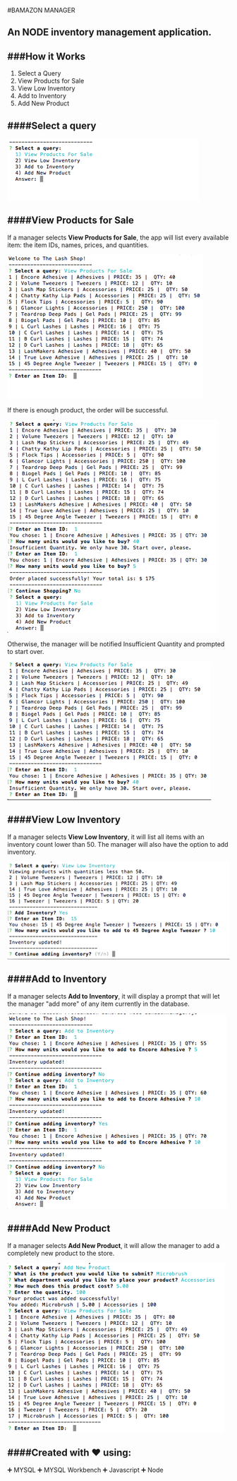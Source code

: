 #BAMAZON MANAGER 
## An NODE inventory management application.

###How it Works
----------------
1. Select a Query
2. View Products for Sale
3. View Low Inventory
4. Add to Inventory
5. Add New Product

####Select a query
-------------------

![alt text](images/SelectaQuery.png "Select a Query")


####View Products for Sale
---------------------
If a manager selects __View Products for Sale__, the app will list every available item: the item IDs, names, prices, and quantities.

![alt text](images/ViewProductsForSale.png "View Products for Sale")

If there is enough product, the order will be successful.

![alt text](images/SuccessfulOrder.png "Successful Order")


Otherwise, the manager will be notified Insufficient Quantity and prompted to start over.

![alt text](images/InsufficientQty.png "Insufficient Quantity")

####View Low Inventory
-------------
If a manager selects __View Low Inventory__, it will list all items with an inventory count lower than 50. The manager will also have the option to add inventory.

![alt text](images/Lowinventory.png "View Low Inventory")


####Add to Inventory
---------
If a manager selects __Add to Inventory__, it will display a prompt that will let the manager "add more" of any item currently in the database.

![alt text](images/AddtoInventory.png "Add to Inventory")



####Add New Product
-----------
If a manager selects __Add New Product__, it will allow the manager to add a completely new product to the store.

![alt text](images/AddNewProduct.png "Add New Product")

####Created with :heart: using:
----------------
:heavy_plus_sign: MYSQL
:heavy_plus_sign: MYSQL Workbench
:heavy_plus_sign: Javascript
:heavy_plus_sign: Node

